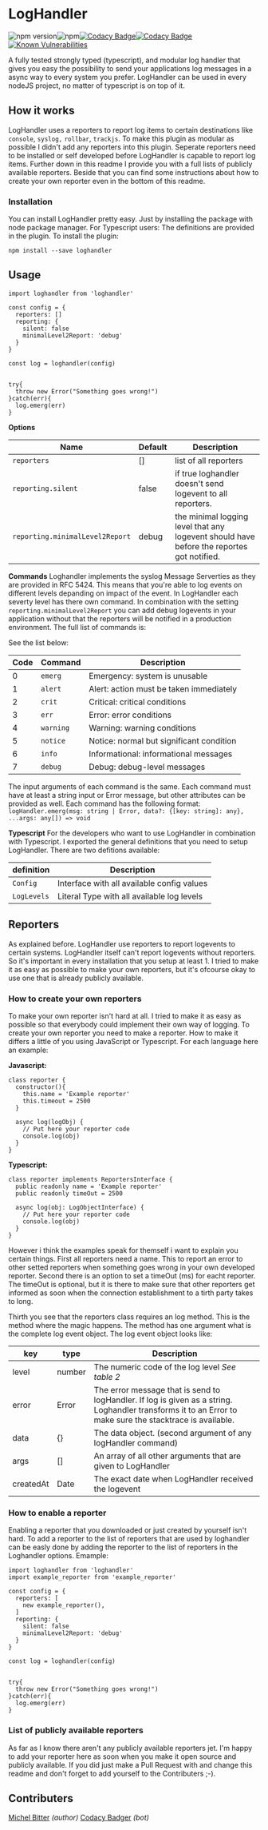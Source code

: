 # LogHandler

![npm version](https://badge.fury.io/js/loghandler.svg)![npm](https://img.shields.io/npm/dm/loghandler.svg?style=flat)[![Codacy Badge](https://api.codacy.com/project/badge/Grade/1e8f0869660d4f67bfcf5aa482ae9f70)](https://www.codacy.com/app/michel_5/LogHandler?utm_source=github.com&amp;utm_medium=referral&amp;utm_content=michelbitter/LogHandler&amp;utm_campaign=Badge_Grade)[![Codacy Badge](https://api.codacy.com/project/badge/Coverage/1e8f0869660d4f67bfcf5aa482ae9f70)](https://www.codacy.com/app/michelbitter/LogHandler?utm_source=github.com&utm_medium=referral&utm_content=michelbitter/LogHandler&utm_campaign=Badge_Coverage)[![Known Vulnerabilities](https://snyk.io/test/github/michelbitter/LogHandler/badge.svg?targetFile=package.json)](https://snyk.io/test/github/michelbitter/LogHandler?targetFile=package.json)

A fully tested strongly typed (typescript), and modular log handler that gives you easy the possibility to send your applications log messages in a async way to every system you prefer. LogHandler can be used in every nodeJS project, no matter of typescript is on top of it.


## How it works
LogHandler uses a reporters to report log items to certain destinations like `console`, `syslog,` `rollbar`, `trackjs`. To make this plugin as modular as possible I didn't add any reporters into this plugin. Seperate reporters need to be installed or self developed before LogHandler is capable to report log items. Further down in this readme I provide you with a full lists of publicly available reporters. Beside that you can find some instructions about how to create your own reporter even in the bottom of this readme.

### Installation
You can install LogHandler pretty easy. Just by installing the package with node package manager. For Typescript users: The definitions are provided in the plugin. To install the plugin:
```
npm install --save loghandler
``` 

## Usage

```
import loghandler from 'loghandler'

const config = {
  reporters: []
  reporting: {
    silent: false
    minimalLevel2Report: 'debug'
  }
}

const log = loghandler(config)


try{
  throw new Error("Something goes wrong!")
}catch(err){
  log.emerg(err)
}
```

**Options**

| Name                            | Default | Description                                                                               |
| ------------------------------- | ------- | ----------------------------------------------------------------------------------------- |
| `reporters`                     | []      | list of all reporters                                                                     |
| `reporting.silent`              | false   | if true loghandler doesn't send logevent to all reporters.                                |
| `reporting.minimalLevel2Report` | debug   | the minimal logging level that any logevent should have before the reportes got notified. |

**Commands**
Loghandler implements the syslog Message Serverties as they are provided in RFC 5424. This means that you're able to log events on different levels depanding on impact of the event. In LogHandler each severty level has there own command. In combination with the setting `reporting.minimalLevel2Report` you can add debug logevents in your application without that the reporters will be notified in a production environment. The full list of commands is:

 See the list below:

| Code | Command   | Description                              |
| ---- | --------- | ---------------------------------------- |
| 0    | `emerg`   | Emergency: system is unusable            |
| 1    | `alert`   | Alert: action must be taken immediately  |
| 2    | `crit`    | Critical: critical conditions            |
| 3    | `err`     | Error: error conditions                  |
| 4    | `warning` | Warning: warning conditions              |
| 5    | `notice`  | Notice: normal but significant condition |
| 6    | `info`    | Informational: informational messages    |
| 7    | `debug`   | Debug: debug-level messages              |

The input arguments of each command is the same. Each command must have at least a string input or Error message, but other attributes can be provided as well. Each command has the following format:
`logHandler.emerg(msg: string | Error, data?: {[key: string]: any}, ...args: any[]) => void`

**Typescript**
For the developers who want to use LogHandler in combination with Typescript. I exported the general definitions that you need to setup LogHandler. There are two defitions available:

| definition  | Description                                |
| ----------- | ------------------------------------------ |
| `Config`    | Interface with all available config values |
| `LogLevels` | Literal Type with all available log levels |


## Reporters
As explained before. LogHandler use reporters to report logevents to certain systems. LogHandler itself can't report logevents without reporters. So it's important in every installation that you setup at least 1. I tried to make it as easy as possible to make your own reporters, but it's ofcourse okay to use one that is already publicly available. 

### How to create your own reporters
To make your own reporter isn't hard at all. I tried to make it as easy as possible so that everybody could implement their own way of logging. To create your own reporter you need to make a reporter. How to make it differs a little of you using JavaScript or Typescript. For each language here an example:


**Javascript:**
```
class reporter {
  constructor(){
    this.name = 'Example reporter'
    this.timeout = 2500
  }

  async log(logObj) {
    // Put here your reporter code
    console.log(obj)
  }
}
```

**Typescript:**
```
class reporter implements ReportersInterface {
  public readonly name = 'Example reporter'
  public readonly timeOut = 2500

  async log(obj: LogObjectInterface) {
    // Put here your reporter code
    console.log(obj)
  }
}
```

However i think the examples speak for themself i want to explain you certain things. First all reporters need a name. This to report an error to other setted reporters when something goes wrong in your own developed reporter. Second there is an option to set a timeOut (ms) for eacht reporter. The timeOut is optional, but it is there to make sure that other reporters get informed as soon when the connection establishment to a tirth party takes to long. 

Thirth you see that the reporters class requires an log method. This is the method where the magic happens. The method has one argument what is the complete log event object. The log event object looks like: 

| key       | type   | Description                                                                                                                                               |
| --------- | ------ | --------------------------------------------------------------------------------------------------------------------------------------------------------- |
| level     | number | The numeric code of the log level *See table 2*                                                                                                           |
| error     | Error  | The error message that is send to logHandler. If log is given as a string. Loghandler transforms it to an Error to make sure the stacktrace is available. |
| data      | {}     | The data object. (second argument of any logHandler command)                                                                                              |
| args      | []     | An array of all other arguments that are given to LogHandler                                                                                              |
| createdAt | Date   | The exact date when LogHandler received the logevent                                                                                                      |

### How to enable a reporter
Enabling a reporter that you downloaded or just created by yourself isn't hard. To add a reporter to the list of reporters that are used by loghandler can be easly done by adding the reporter to the list of reporters in the Loghandler options. Emample: 
```
import loghandler from 'loghandler'
import example_reporter from 'example_reporter'

const config = {
  reporters: [
    new example_reporter(),
  ]
  reporting: {
    silent: false
    minimalLevel2Report: 'debug'
  }
}

const log = loghandler(config)


try{
  throw new Error("Something goes wrong!")
}catch(err){
  log.emerg(err)
}
```

### List of publicly available reporters

As far as I know there aren't any publicly available reporters jet. I'm happy to add your reporter here as soon when you make it open source and publicly available. If you did just make a Pull Request with and change this readme and don't forget to add yourself to the Contributers ;-).


## Contributers
[Michel Bitter](https://github.com/michelbitter) *(author)*
[Codacy Badger](https://github.com/codacy-badger) *(bot)*